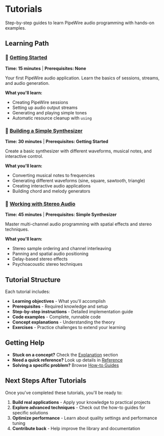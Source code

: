 # Tutorials

Step-by-step guides to learn PipeWire audio programming with hands-on examples.

## Learning Path

### 🚀 [Getting Started](getting-started.md)

**Time: 15 minutes** | **Prerequisites: None**

Your first PipeWire audio application. Learn the basics of sessions, streams, and audio generation.

**What you'll learn:**

- Creating PipeWire sessions
- Setting up audio output streams
- Generating and playing simple tones
- Automatic resource cleanup with `using`

### 🎹 [Building a Simple Synthesizer](simple-synthesizer.md)

**Time: 30 minutes** | **Prerequisites: Getting Started**

Create a basic synthesizer with different waveforms, musical notes, and interactive control.

**What you'll learn:**

- Converting musical notes to frequencies
- Generating different waveforms (sine, square, sawtooth, triangle)
- Creating interactive audio applications
- Building chord and melody generators

### 🎵 [Working with Stereo Audio](stereo-audio.md)

**Time: 45 minutes** | **Prerequisites: Simple Synthesizer**

Master multi-channel audio programming with spatial effects and stereo techniques.

**What you'll learn:**

- Stereo sample ordering and channel interleaving
- Panning and spatial audio positioning
- Delay-based stereo effects
- Psychoacoustic stereo techniques

## Tutorial Structure

Each tutorial includes:

- **Learning objectives** - What you'll accomplish
- **Prerequisites** - Required knowledge and setup
- **Step-by-step instructions** - Detailed implementation guide
- **Code examples** - Complete, runnable code
- **Concept explanations** - Understanding the theory
- **Exercises** - Practice challenges to extend your learning

## Getting Help

- **Stuck on a concept?** Check the [Explanation](../explanation/) section
- **Need a quick reference?** Look up details in [Reference](../reference/)
- **Solving a specific problem?** Browse [How-to Guides](../how-to-guides/)

## Next Steps After Tutorials

Once you've completed these tutorials, you'll be ready to:

1. **Build real applications** - Apply your knowledge to practical projects
2. **Explore advanced techniques** - Check out the how-to guides for specific solutions
3. **Optimize performance** - Learn about quality settings and performance tuning
4. **Contribute back** - Help improve the library and documentation
